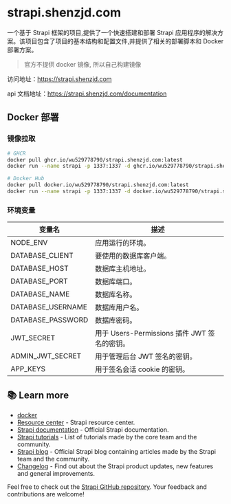 # strapi.shenzjd.com

一个基于 Strapi 框架的项目,提供了一个快速搭建和部署 Strapi 应用程序的解决方案。该项目包含了项目的基本结构和配置文件,并提供了相关的部署脚本和 Docker 部署方案。

> 官方不提供 docker 镜像, 所以自己构建镜像

访问地址：<https://strapi.shenzjd.com>

api 文档地址：<https://strapi.shenzjd.com/documentation>

## Docker 部署

### 镜像拉取

```bash
# GHCR
docker pull ghcr.io/wu529778790/strapi.shenzjd.com:latest
docker run --name strapi -p 1337:1337 -d ghcr.io/wu529778790/strapi.shenzjd.com:latest

# Docker Hub
docker pull docker.io/wu529778790/strapi.shenzjd.com:latest
docker run --name strapi -p 1337:1337 -d docker.io/wu529778790/strapi.shenzjd.com:latest
```

### 环境变量

| 变量名             | 描述                                                         |
|--------------------|--------------------------------------------------------------|
| NODE_ENV           | 应用运行的环境。                                              |
| DATABASE_CLIENT    | 要使用的数据库客户端。                                        |
| DATABASE_HOST      | 数据库主机地址。                                              |
| DATABASE_PORT      | 数据库端口。                                                  |
| DATABASE_NAME      | 数据库名称。                                                  |
| DATABASE_USERNAME  | 数据库用户名。                                                |
| DATABASE_PASSWORD  | 数据库密码。                                                  |
| JWT_SECRET         | 用于 Users-Permissions 插件 JWT 签名的密钥。                  |
| ADMIN_JWT_SECRET   | 用于管理后台 JWT 签名的密钥。                                 |
| APP_KEYS           | 用于签名会话 cookie 的密钥。                                  |

## 📚 Learn more

- [docker](<https://docs.strapi.io/cms/installation/docker>)
- [Resource center](https://strapi.io/resource-center) - Strapi resource center.
- [Strapi documentation](https://docs.strapi.io) - Official Strapi documentation.
- [Strapi tutorials](https://strapi.io/tutorials) - List of tutorials made by the core team and the community.
- [Strapi blog](https://strapi.io/blog) - Official Strapi blog containing articles made by the Strapi team and the community.
- [Changelog](https://strapi.io/changelog) - Find out about the Strapi product updates, new features and general improvements.

Feel free to check out the [Strapi GitHub repository](https://github.com/strapi/strapi). Your feedback and contributions are welcome!
